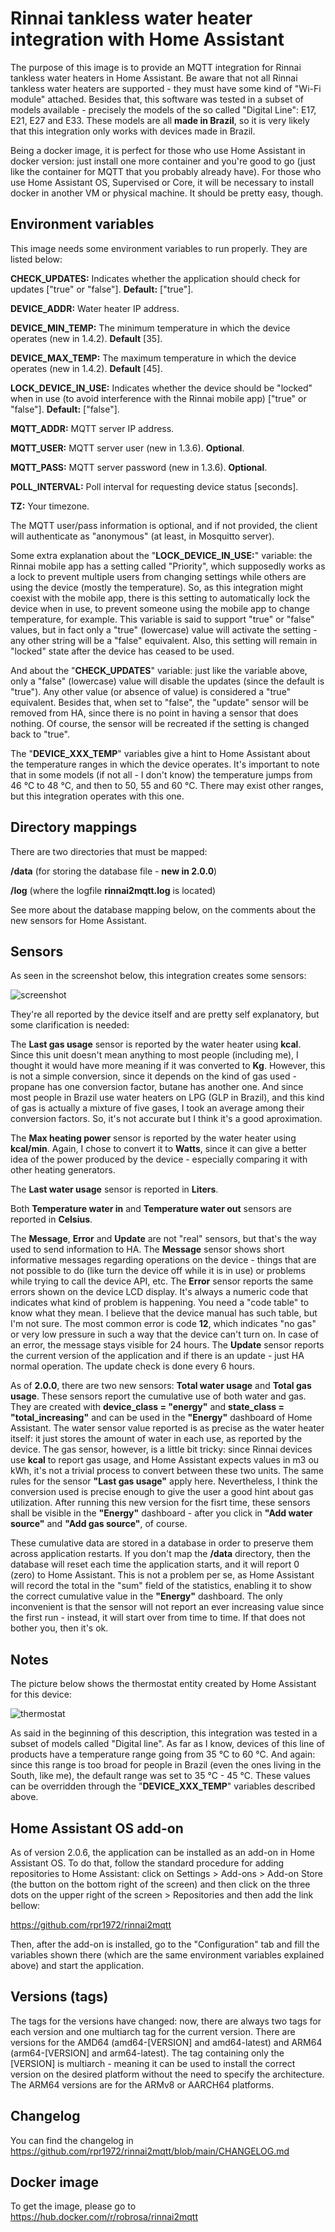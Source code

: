# Rinnai tankless water heater integration with Home Assistant

The purpose of this image is to provide an MQTT integration for Rinnai tankless water heaters in Home Assistant. Be aware that not all Rinnai tankless water heaters are supported - they must have some kind of "Wi-Fi module" attached. Besides that, this software was tested in a subset of models available - precisely the models of the so called "Digital Line": E17, E21, E27 and E33. These models are all **made in Brazil**, so it is very likely that this integration only works with devices made in Brazil.

Being a docker image, it is perfect for those who use Home Assistant in docker version: just install one more container and you're good to go (just like the container for MQTT that you probably already have). For those who use Home Assistant OS, Supervised or Core, it will be necessary to install docker in another VM or physical machine. It should be pretty easy, though.


## Environment variables
This image needs some environment variables to run properly. They are listed below:


**CHECK_UPDATES:** Indicates whether the application should check for updates ["true" or "false"]. **Default:** ["true"].

**DEVICE_ADDR:** Water heater IP address.

**DEVICE_MIN_TEMP:** The minimum temperature in which the device operates (new in 1.4.2). **Default** [35].

**DEVICE_MAX_TEMP:** The maximum temperature in which the device operates (new in 1.4.2). **Default** [45].

**LOCK_DEVICE_IN_USE:** Indicates whether the device should be "locked" when in use (to avoid interference with the Rinnai mobile app) ["true" or "false"]. **Default:** ["false"].

**MQTT_ADDR:** MQTT server IP address.

**MQTT_USER:** MQTT server user (new in 1.3.6). **Optional**.

**MQTT_PASS:** MQTT server password (new in 1.3.6). **Optional**.

**POLL_INTERVAL:** Poll interval for requesting device status [seconds].

**TZ:** Your timezone.

The MQTT user/pass information is optional, and if not provided, the client will authenticate as "anonymous" (at least, in Mosquitto server).

Some extra explanation about the "**LOCK_DEVICE_IN_USE:**" variable: the Rinnai mobile app has a setting called "Priority", which supposedly works as a lock to prevent multiple users from changing settings while others are using the device (mostly the temperature). So, as this integration might coexist with the mobile app, there is this setting to automatically lock the device when in use, to prevent someone using the mobile app to change temperature, for example. This variable is said to support "true" or "false" values, but in fact only a "true" (lowercase) value will activate the setting - any other string will be a "false" equivalent. Also, this setting will remain in "locked" state after the device has ceased to be used.

And about the "**CHECK_UPDATES**" variable: just like the variable above, only a "false" (lowercase) value will disable the updates (since the default is "true"). Any other value (or absence of value) is considered a "true" equivalent. Besides that, when set to "false", the "update" sensor will be removed from HA, since there is no point in having a sensor that does nothing. Of course, the sensor will be recreated if the setting is changed back to "true".

The "**DEVICE_XXX_TEMP**" variables give a hint to Home Assistant about the temperature ranges in which the device operates. It's important to note that in some models (if not all - I don't know) the temperature jumps from 46 °C to 48 °C, and then to 50, 55 and 60 °C. There may exist other ranges, but this integration operates with this one. 

## Directory mappings

There are two directories that must be mapped:

**/data** (for storing the database file - **new in 2.0.0**)

**/log**  (where the logfile **rinnai2mqtt.log** is located)

See more about the database mapping below, on the comments about the new sensors for Home Assistant.

## Sensors

As seen in the screenshot below, this integration creates some sensors:

![screenshot](https://raw.githubusercontent.com/rpr1972/rinnai2mqtt/main/images/img1.png)

They're all reported by the device itself and are pretty self explanatory, but some clarification is needed: 

The **Last gas usage** sensor is reported by the water heater using **kcal**. Since this unit doesn't mean anything to most people (including me), I thought it would have more meaning if it was converted to **Kg**. However, this is not a simple conversion, since it depends on the kind of gas used - propane has one conversion factor, butane has another one. And since most people in Brazil use water heaters on LPG (GLP in Brazil), and this kind of gas is actually a mixture of five gases, I took an average among their conversion factors. So, it's not accurate but I think it's a good aproximation.

The **Max heating power** sensor is reported by the water heater using **kcal/min**. Again, I chose to convert it to **Watts**, since it can give a better idea of the power produced by the device - especially comparing it with other heating generators.

The **Last water usage** sensor is reported in **Liters**.

Both **Temperature water in** and **Temperature water out** sensors are reported in **Celsius**.

The **Message**, **Error** and **Update** are not "real" sensors, but that's the way used to send information to HA. The **Message** sensor shows short informative messages regarding operations on the device - things that are not possible to do (like turn the device off while it is in use) or problems while trying to call the device API, etc. The **Error** sensor reports the same errors shown on the device LCD display. It's always a numeric code that indicates what kind of problem is happening. You need a "code table" to know what they mean. I believe that the device manual has such table, but I'm not sure. The most common error is code **12**, which indicates "no gas" or very low pressure in such a way that the device can't turn on. In case of an error, the message stays visible for 24 hours. The **Update** sensor reports the current version of the application and if there is an update - just HA normal operation. The update check is done every 6 hours.

As of **2.0.0**, there are two new sensors: **Total water usage** and **Total gas usage**. These sensors report the cumulative use of both water and gas. They are created with **device_class = "energy"** and **state_class = "total_increasing"** and can be used in the **"Energy"** dashboard of Home Assistant. The water sensor value reported is as precise as the water heater itself: it just stores the amount of water in each use, as reported by the device. The gas sensor, however, is a little bit tricky: since Rinnai devices use **kcal** to report gas usage, and Home Assistant expects values in m3 ou kWh, it's not a trivial process to convert between these two units. The same rules for the sensor **"Last gas usage"** apply here. Nevertheless, I think the conversion used is precise enough to give the user a good hint about gas utilization. After running this new version for the fisrt time, these sensors shall be visible in the **"Energy"** dashboard - after you click in **"Add water source"** and **"Add gas source"**, of course. 

These cumulative data are stored in a database in order to preserve them across application restarts. If you don't map the **/data** directory, then the database will reset each time the application starts, and it will report 0 (zero) to Home Assistant. This is not a problem per se, as Home Assistant will record the total in the "sum" field of the statistics, enabling it to show the correct cumulative value in the **"Energy"** dashboard. The only inconvenient is that the sensor will not report an ever increasing value since the first run - instead, it will start over from time to time. If that does not bother you, then it's ok.

## Notes

The picture below shows the thermostat entity created by Home Assistant for this device:

![thermostat](https://raw.githubusercontent.com/rpr1972/rinnai2mqtt/main/images/img2.png)


As said in the beginning of this description, this integration was tested in a subset of models called "Digital line". As far as I know, devices of this line of products have a temperature range going from 35 °C to 60 °C. And again: since this range is too broad for people in Brazil (even the ones living in the South, like me), the default range was set to 35 °C - 45 °C. These values can be overridden through the "**DEVICE_XXX_TEMP**" variables described above.



## Home Assistant OS add-on

As of version 2.0.6, the application can be installed as an add-on in Home Assistant OS. To do that, follow the standard procedure for adding repositories to Home Assistant: click on Settings > Add-ons > Add-on Store (the button on the bottom right of the screen) and then click on the three dots on the upper right of the screen > Repositories and then add the link bellow:

https://github.com/rpr1972/rinnai2mqtt

Then, after the add-on is installed, go to the "Configuration" tab and fill the variables shown there (which are the same environment variables explained above) and start the application.


## Versions (tags)


The tags for the versions have changed: now, there are always two tags for each version and one multiarch tag for the current version. There are versions for the AMD64 (amd64-[VERSION] and amd64-latest) and ARM64 (arm64-[VERSION] and arm64-latest). The tag containing only the [VERSION] is multiarch - meaning it can be used to install the correct version on the desired platform without the need to specify the architecture. The ARM64 versions are for the ARMv8 or AARCH64 platforms.


## Changelog

You can find the changelog in https://github.com/rpr1972/rinnai2mqtt/blob/main/CHANGELOG.md

## Docker image

To get the image, please go to https://hub.docker.com/r/robrosa/rinnai2mqtt


